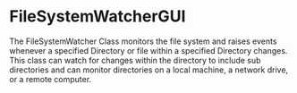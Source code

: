 # FileSystemWatcherGUI
The FileSystemWatcher Class monitors the file system and raises events whenever a specified Directory or file within a specified Directory changes. This class can watch for changes within the directory to include sub directories and can monitor directories on a local machine, a network drive, or a remote computer.

